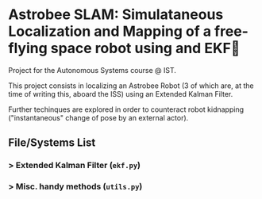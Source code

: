 # Astrobee SLAM: Simulataneous Localization and Mapping of a free-flying space robot using and EKF:robot:

Project for the Autonomous Systems course @ IST.

This project consists in localizing an Astrobee Robot (3 of which are, at the time of writing this, aboard the ISS) using an Extended Kalman Filter.

Further techinques are explored in order to counteract robot kidnapping ("instantaneous" change of pose by an external actor).

## File/Systems List

### > Extended Kalman Filter (`ekf.py`)

### > Misc. handy methods (`utils.py`)
